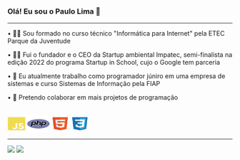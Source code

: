 ###  Olá! Eu sou o Paulo Lima 👋
<hr>
 
 • 👨‍🎓  Sou formado no curso técnico "Informática para Internet" pela ETEC Parque da Juventude
 
 • 👨‍💼  Fui o fundador e o CEO da Startup ambiental Impatec, semi-finalista na edição 2022 do programa Startup in School, cujo o Google tem parceria

 • 📘  Eu atualmente trabalho como programador júniro em uma empresa de sistemas e curso Sistemas de Informação pela FIAP
 
 • 🙂  Pretendo colaborar em mais projetos de programação
 
 
 <div style="display: inline_block"><br>
  <img align="center" alt="icon-JS" height="30" width="40" src="https://raw.githubusercontent.com/devicons/devicon/master/icons/javascript/javascript-plain.svg">
  <img align="center" alt="icon-PHP" height="40" width="50" src="https://raw.githubusercontent.com/devicons/devicon/master/icons/php/php-original.svg">
  <img align="center" alt="icon-HTML" height="30" width="40" src="https://raw.githubusercontent.com/devicons/devicon/master/icons/html5/html5-original.svg">
  <img align="center" alt="icon-CSS" height="30" width="40" src="https://raw.githubusercontent.com/devicons/devicon/master/icons/css3/css3-original.svg">
</div>
<hr>

<div> 
  <a href="https://instagram.com/ph_sxd?igshid=NmQ2ZmYxZjA=" target="_blank"><img src="https://img.shields.io/badge/-Instagram-%23E4405F?style=for-the-badge&logo=instagram&logoColor=white" target="_blank"></a>
 <a href="mailto:paulo7lima@hotmail.com" target="_blank"><img src="https://img.shields.io/badge/Microsoft_Outlook-0078D4?style=for-the-badge&logo=microsoft-outlook&logoColor=white" target="_blank"></a> 
</div>

